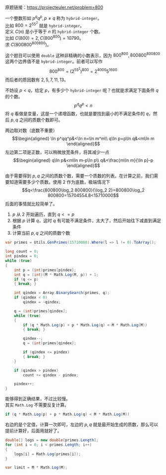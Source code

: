 原题链接：https://projecteuler.net/problem=800

一个整数形如 $p^qq^p,p\neq q$ 称为 `hybrid-integer`。  
比如 $800 = 2^55^2$ 就是 `hybrid-integer`。  
定义 $C(n)$ 是小于等于 $n$ 的 `hybrid-integer` 个数。  
比如 $C(800)=2, C(800^{800})=10790$。  
求 $C(800800^{800800})$。

这个题目可以使用 `double` 这种非精确的小数表示，因为 $800^{800}, 800800^{800800}$ 这两个边界值不是 `hybrid-integer`。前者可以写作
$$800^{800}=(2^55^2)^{800}=2^{4000}5^{1600}$$
而后者的质因数有 $2,5,7,11,13$。

不妨设 $p<q$，给定 $p$，有多少个 `hybrid-integer` 呢？也就是求满足下面条件 $q$ 的个数。
$$p^qq^p<n$$
将 $q$ 看做是变量，这是一个递增函数，也就是要找到最小的不满足条件的 $q$，然后 $p,q$ 之间的质数个数即可。

两边取对数（底数不重要）
$$\begin{aligned}
\ln p^qq^p&<\ln n=\ln m^m\\
q\ln p+p\ln q&<m\ln m
\end{aligned}$$
左边第二项是正数，可以稍微放宽条件，将其减少一点
$$\begin{aligned}
q\ln p&<m\ln m-p\ln p\\
q&<\frac{m\ln m}{\ln p}-p
\end{aligned}$$

由于需要得到 $p,q$ 之间的质数个数，需要一个质数的列表。在计算之前，我们需要知道需要多少个质数。使用 2 作为底数，极端情况下
$$q<\frac{800800\log_2 800800}{\log_2 2}=800800\log_2 800800=15704554.8<15710000$$
后面的事情就比较简单了。  
1. $p$ 从 2 开始遍历，直到 $q<=p$
2. 根据 $p$ 计算 $q$，这时 $q$ 有可能不满足条件，太大了，然后开始往下减直到满足条件
3. 计算当前 $p, q$ 之间的质数个数

```csharp
var primes = Utils.GenPrimes(15710000).Where(l => l != 0).ToArray();

long count = 0;
int pindex = 0;
while (true)
{
    int p = (int)primes[pindex];
    int q = (int)(M * Math.Log(M, p)) + 1;
    if (q <= p)
    { break; }

    int qindex = Array.BinarySearch(primes, q);
    if (qindex < 0)
        qindex = ~qindex;

    q = (int)primes[qindex];
    while (true)
    {
        if (q * Math.Log(p) + p * Math.Log(q) < M * Math.Log(M))
        { break; }

        qindex--;
        q = (int)primes[qindex];

        if (qindex <= pindex)
        { break; }
    }

    if (qindex > pindex)
        count += qindex - pindex;

    pindex++;
}
```
能够得到正确结果，不过比较慢。  
其实 `Math.Log` 不需要反复计算。
```csharp
if (q * Math.Log(p) + p * Math.Log(q) < M * Math.Log(M))
```
右边的是个定值，计算一次即可，左边的 $p, q$ 就是最开始生成的质数，那么可以提前计算好，后面用就好了。
```csharp
double[] logs = new double[primes.Length];
for (int i = 0; i < primes.Length; i++)
{
    logs[i] = Math.Log(primes[i]);
}

var limit = M * Math.Log(M);
```
